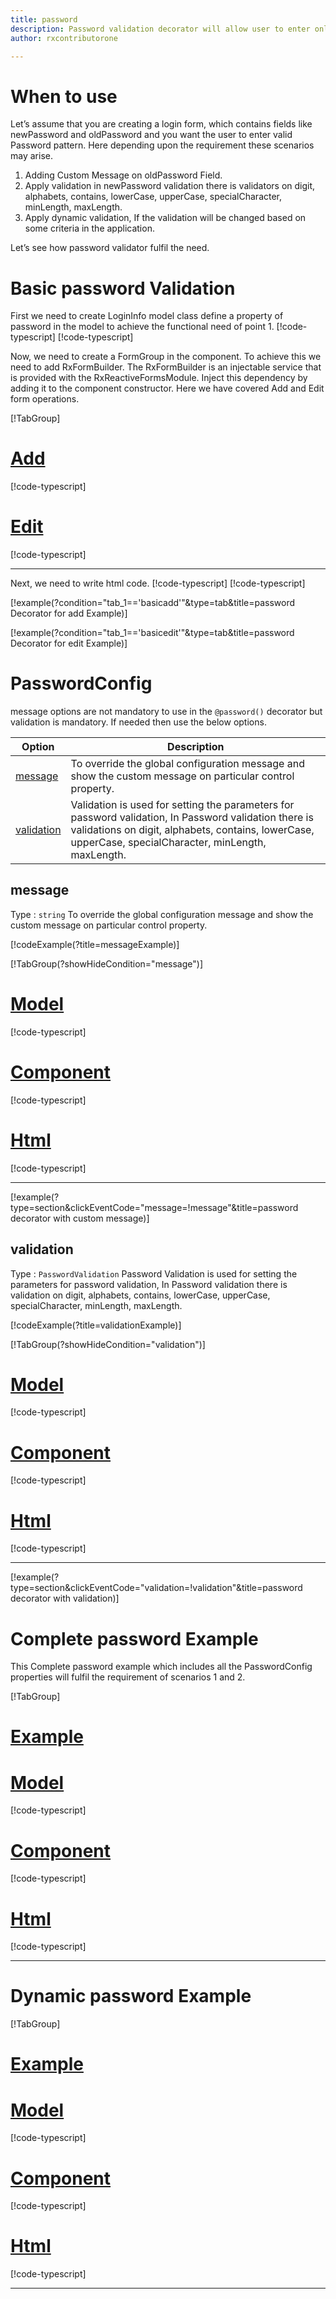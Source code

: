 ```yaml
---
title: password  
description: Password validation decorator will allow user to enter only the input according to correct password validation format.
author: rxcontributorone

---
```

# When to use
Let’s assume that you are creating a login form, which contains fields like newPassword and oldPassword and you want the user to enter valid Password pattern. Here depending upon the requirement these scenarios may arise.	
1. Adding Custom Message on oldPassword Field.
2. Apply validation in newPassword validation there is validators on digit, alphabets, contains, lowerCase, upperCase, specialCharacter, minLength, maxLength.
3. Apply dynamic validation, If the validation will be changed based on some criteria in the application.

Let’s see how password validator fulfil the need.

# Basic password Validation
First we need to create LoginInfo model class define a property of password in the model to achieve the functional need of point 1.
[!code-typescript[](\assets\examples\reactive-form-validators\decorators\password\add\login-info.model.ts?condition="tab_1=='basicadd'"&type=section)]
[!code-typescript[](\assets\examples\reactive-form-validators\decorators\password\edit\login-info.model.ts?condition="tab_1=='basicedit'"&type=section)]

Now, we need to create a FormGroup in the component. To achieve this we need to add RxFormBuilder. The RxFormBuilder is an injectable service that is provided with the RxReactiveFormsModule. Inject this dependency by adding it to the component constructor.
Here we have covered Add and Edit form operations.

[!TabGroup]
# [Add](#tab\basicadd)
[!code-typescript[](\assets\examples\reactive-form-validators\decorators\password\add\password-add.component.ts)]
# [Edit](#tab\basicedit)
[!code-typescript[](\assets\examples\reactive-form-validators\decorators\password\edit\password-edit.component.ts)]
***

Next, we need to write html code.
[!code-typescript[](\assets\examples\reactive-form-validators\decorators\password\add\password-add.component.html?condition="tab_1=='basicadd'"&type=section)]
[!code-typescript[](\assets\examples\reactive-form-validators\decorators\password\edit\password-edit.component.html?condition="tab_1=='basicedit'"&type=section)]

[!example(?condition="tab_1=='basicadd'"&type=tab&title=password Decorator for add Example)]
<app-password-add></app-password-add>

[!example(?condition="tab_1=='basicedit'"&type=tab&title=password Decorator for edit Example)]
<app-password-edit></app-password-edit>

# PasswordConfig 
message options are not mandatory to use in the `@password()` decorator but validation is mandatory. If needed then use the below options.

|Option | Description |
|--- | ---- |
|[message](#message) | To override the global configuration message and show the custom message on particular control property. |
|[validation](#validation) | Validation is used for setting the parameters for password validation, In Password validation there is validations on digit, alphabets, contains, lowerCase, upperCase, specialCharacter, minLength, maxLength. |

## message 
Type :  `string` 
To override the global configuration message and show the custom message on particular control property.

[!codeExample(?title=messageExample)]

[!TabGroup(?showHideCondition="message")]
# [Model](#tab\messageModel)
[!code-typescript[](\assets\examples\reactive-form-validators\decorators\password\message\login-info.model.ts)]
# [Component](#tab\messageComponent)
[!code-typescript[](\assets\examples\reactive-form-validators\decorators\password\message\password-message.component.ts)]
# [Html](#tab\messageHtml)
[!code-typescript[](\assets\examples\reactive-form-validators\decorators\password\message\password-message.component.html)]
***

[!example(?type=section&clickEventCode="message=!message"&title=password decorator with custom message)]
<app-password-message></app-password-message>

## validation 
Type :  `PasswordValidation`
Password Validation is used for setting the parameters for password validation, In Password validation there is validation on digit, alphabets, contains, lowerCase, upperCase, specialCharacter, minLength, maxLength.

[!codeExample(?title=validationExample)]

[!TabGroup(?showHideCondition="validation")]
# [Model](#tab\validationModel)
[!code-typescript[](\assets\examples\reactive-form-validators\decorators\password\validation\login-info.model.ts)]
# [Component](#tab\validationComponent)
[!code-typescript[](\assets\examples\reactive-form-validators\decorators\password\validation\password-validation.component.ts)]
# [Html](#tab\validationHtml)
[!code-typescript[](\assets\examples\reactive-form-validators\decorators\password\validation\password-validation.component.html)]
***

[!example(?type=section&clickEventCode="validation=!validation"&title=password decorator with validation)]
<app-password-validation></app-password-validation>

# Complete password Example

This Complete password example which includes all the PasswordConfig properties will fulfil the requirement of scenarios 1 and 2.

[!TabGroup]
# [Example](#tab\completeExample)
<app-password-complete></app-password-complete>
# [Model](#tab\completeModel)
[!code-typescript[](\assets\examples\reactive-form-validators\decorators\password\complete\login-info.model.ts)]
# [Component](#tab\completeComponent)
[!code-typescript[](\assets\examples\reactive-form-validators\decorators\password\complete\password-complete.component.ts)]
# [Html](#tab\completeHtml)
[!code-typescript[](\assets\examples\reactive-form-validators\decorators\password\complete\password-complete.component.html)]
***

# Dynamic password Example
[!TabGroup]
# [Example](#tab\dynamicExample)
<app-password-dynamic></app-password-dynamic>
# [Model](#tab\dynamicModel)
[!code-typescript[](\assets\examples\reactive-form-validators\decorators\password\dynamic\login-info.model.ts)]
# [Component](#tab\dynamicComponent)
[!code-typescript[](\assets\examples\reactive-form-validators\decorators\password\dynamic\password-dynamic.component.ts)]
# [Html](#tab\dynamicHtml)
[!code-typescript[](\assets\examples\reactive-form-validators\decorators\password\dynamic\password-dynamic.component.html)]
***